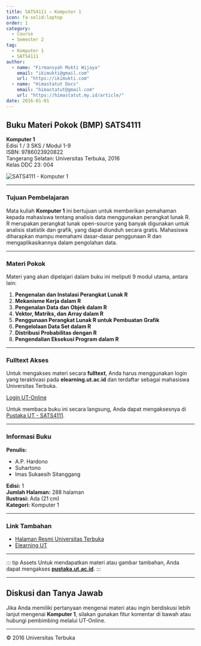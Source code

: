```yaml
--- 
title: SATS4111 – Komputer 1
icon: fa-solid:laptop
order: 1
category:
  - Course
  - Semester 2
tag:
  - Komputer 1
  - SATS4111
author:
  - name: "Firmansyah Mukti Wijaya"
    email: "ikimukti@gmail.com"
    url: "https://ikimukti.com"
  - name: "Himastatut Docs"
    email: "himastatut@gmail.com"
    url: "https://himastatut.my.id/article/"
date: 2016-01-01
--- 
```


## Buku Materi Pokok (BMP) SATS4111

**Komputer 1**  
Edisi 1 / 3 SKS / Modul 1-9  
ISBN: 9786023920822  
Tangerang Selatan: Universitas Terbuka, 2016  
Kelas DDC 23: 004  

![SATS4111 - Komputer 1](https://pustaka.ut.ac.id/lib/wp-content/uploads/2017/04/SATS4111-1.jpg)

--- 

### Tujuan Pembelajaran

Mata kuliah **Komputer 1** ini bertujuan untuk memberikan pemahaman kepada mahasiswa tentang analisis data menggunakan perangkat lunak R. R merupakan perangkat lunak open-source yang banyak digunakan untuk analisis statistik dan grafik, yang dapat diunduh secara gratis. Mahasiswa diharapkan mampu memahami dasar-dasar penggunaan R dan mengaplikasikannya dalam pengolahan data.

--- 

### Materi Pokok

Materi yang akan dipelajari dalam buku ini meliputi 9 modul utama, antara lain:

1. **Pengenalan dan Instalasi Perangkat Lunak R**
2. **Mekanisme Kerja dalam R**
3. **Pengenalan Data dan Objek dalam R**
4. **Vektor, Matriks, dan Array dalam R**
5. **Penggunaan Perangkat Lunak R untuk Pembuatan Grafik**
6. **Pengelolaan Data Set dalam R**
7. **Distribusi Probabilitas dengan R**
8. **Pengendalian Eksekusi Program dalam R**

--- 

### Fulltext Akses

Untuk mengakses materi secara **fulltext**, Anda harus menggunakan login yang teraktivasi pada **elearning.ut.ac.id** dan terdaftar sebagai mahasiswa Universitas Terbuka.

[Login UT-Online](http://elearning.ut.ac.id)

Untuk membaca buku ini secara langsung, Anda dapat mengaksesnya di [Pustaka UT - SATS4111](https://pustaka.ut.ac.id/lib/sats4111-komputer-1/).

--- 

### Informasi Buku

**Penulis:**
- A.P. Hardono
- Suhartono
- Imas Sukaesih Sitanggang

**Edisi:** 1  
**Jumlah Halaman:** 288 halaman  
**Ilustrasi:** Ada (21 cm)  
**Kategori:** Komputer 1  

--- 

### Link Tambahan

- [Halaman Resmi Universitas Terbuka](https://www.ut.ac.id)
- [Elearning UT](http://elearning.ut.ac.id)

--- 

::: tip Assets
Untuk mendapatkan materi atau gambar tambahan, Anda dapat mengakses **[pustaka.ut.ac.id](https://pustaka.ut.ac.id)**.
:::

--- 

## Diskusi dan Tanya Jawab

Jika Anda memiliki pertanyaan mengenai materi atau ingin berdiskusi lebih lanjut mengenai **Komputer 1**, silakan gunakan fitur komentar di bawah atau hubungi pembimbing melalui UT-Online.

--- 

<footer>
  <p>© 2016 Universitas Terbuka</p>
</footer>


<GitContributors />
<GitChangelog />